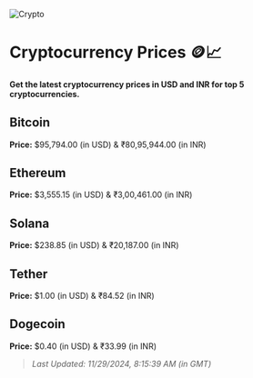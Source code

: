 
![Crypto](https://www.techguide.com.au/wp-content/uploads/2020/11/crypto3.jpeg)

# Cryptocurrency Prices 🪙📈

#### Get the latest cryptocurrency prices in USD and INR for top 5 cryptocurrencies.

## Bitcoin

**Price:** $95,794.00 (in USD) & ₹80,95,944.00 (in INR)

## Ethereum

**Price:** $3,555.15 (in USD) & ₹3,00,461.00 (in INR)

## Solana

**Price:** $238.85 (in USD) & ₹20,187.00 (in INR)

## Tether

**Price:** $1.00 (in USD) & ₹84.52 (in INR)

## Dogecoin

**Price:** $0.40 (in USD) & ₹33.99 (in INR)

> _Last Updated: 11/29/2024, 8:15:39 AM (in GMT)_
